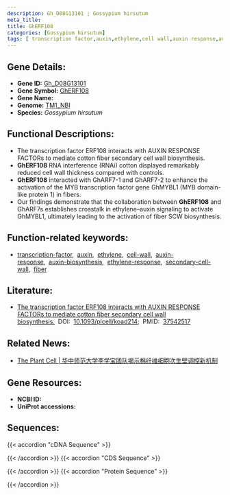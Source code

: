 ```yaml
---
description: Gh_D08G13101 ; Gossypium hirsutum
meta_title:
title: GhERF108
categories: [Gossypium hirsutum]
tags: [ transcription factor,auxin,ethylene,cell wall,auxin response,auxin biosynthesis,ethylene response,secondary cell wall,fiber ]
---
```


## Gene Details:
- **Gene ID:**	[Gh_D08G13101](https://yanglab.hzau.edu.cn/cott/PublicFun/total_jump.1?target=genomics/gene_index&gene_id=Gh_D08G13101)
- **Gene Symbol:** <u>GhERF108</u>
- **Gene Name:** 
- **Genome:** [TM1_NBI](https://yanglab.hzau.edu.cn/CottonMD/download.1)
- **Species:** *Gossypium hirsutum*

## Functional Descriptions:
   - The transcription factor ERF108 interacts with AUXIN RESPONSE FACTORs to mediate cotton fiber secondary cell wall biosynthesis.
   - **GhERF108** RNA interference (RNAi) cotton displayed remarkably reduced cell wall thickness compared with controls.
   - **GhERF108** interacted with GhARF7-1 and GhARF7-2 to enhance the activation of the MYB transcription factor gene GhMYBL1 (MYB domain-like protein 1) in fibers.
   - Our findings demonstrate that the collaboration between **GhERF108** and GhARF7s establishes crosstalk in ethylene–auxin signaling to activate GhMYBL1, ultimately leading to the activation of fiber SCW biosynthesis.

## Function-related keywords:
   - [transcription-factor](/tags/transcription-factor/),&nbsp;&nbsp;[auxin](/tags/auxin/),&nbsp;&nbsp;[ethylene](/tags/ethylene/),&nbsp;&nbsp;[cell-wall](/tags/cell-wall/),&nbsp;&nbsp;[auxin-response](/tags/auxin-response/),&nbsp;&nbsp;[auxin-biosynthesis](/tags/auxin-biosynthesis/),&nbsp;&nbsp;[ethylene-response](/tags/ethylene-response/),&nbsp;&nbsp;[secondary-cell-wall](/tags/secondary-cell-wall/),&nbsp;&nbsp;[fiber](/tags/fiber/)

## Literature:
   - [The transcription factor ERF108 interacts with AUXIN RESPONSE FACTORs to mediate cotton fiber secondary cell wall biosynthesis.]( https://academic.oup.com/plcell/article/35/11/4133/7237771?login=true)&nbsp;&nbsp;DOI:&nbsp;&nbsp;[10.1093/plcell/koad214](https://academic.oup.com/plcell/article/35/11/4133/7237771?login=true);&nbsp;&nbsp;PMID:&nbsp;&nbsp;[37542517](https://pubmed.ncbi.nlm.nih.gov/37542517/)

## Related News:
   - [The Plant Cell | 华中师范大学李学宝团队揭示棉纤维细胞次生壁调控新机制](https://mp.weixin.qq.com/s/czUMZxfjz28uKXx-OauFCA)

## Gene Resources:
- **NCBI ID:**  [](https://www.ncbi.nlm.nih.gov/gene/?term=)
- **UniProt accessions:** [](https://www.uniprot.org/uniprotkb//entry)



## Sequences:
{{< accordion "cDNA Sequence" >}}

{{< /accordion >}}
{{< accordion "CDS Sequence" >}}

{{< /accordion >}}
{{< accordion "Protein Sequence" >}}

{{< /accordion >}}
